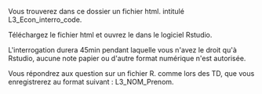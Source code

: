 Vous trouverez dans ce dossier un fichier html. intitulé L3_Econ_interro_code.

Téléchargez le fichier html et ouvrez le dans le logiciel Rstudio.

L'interrogation durera 45min pendant laquelle vous n'avez le droit qu'à Rstudio, aucune note papier ou d'autre format numérique n'est autorisée.

Vous répondrez aux question sur un fichier R. comme lors des TD, que vous enregistrerez au format suivant : L3_NOM_Prenom.

